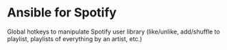 # Ansible for Spotify
Global hotkeys to manipulate Spotify user library (like/unlike, add/shuffle to playlist, playlists of everything by an artist, etc.)

